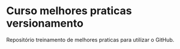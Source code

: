 # Curso melhores praticas versionamento
 Repositório treinamento de melhores praticas para utilizar o GitHub.
